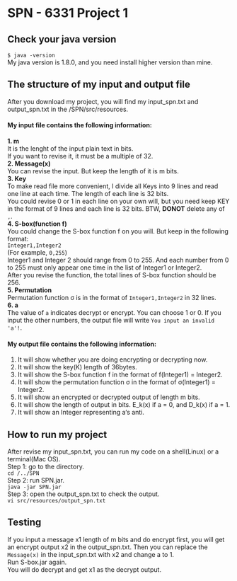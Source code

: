 # SPN - 6331 Project 1
## Check your java version
`$ java -version`    
My java version is 1.8.0, and you need install higher version than mine.   
## The structure of my input and output file
After you download my project, you will find my input_spn.txt and output_spn.txt in the /SPN/src/resources.  
#### My input file contains the following information:  
**1. m**  
It is the lenght of the input plain text in bits.  
If you want to revise it, it must be a multiple of 32.  
**2. Message(x)**  
You can revise the input. But keep the length of it is m bits.   
**3. Key**   
To make read file more convenient, I divide all Keys into 9 lines and read one line at each time. The length of each line is 32 bits.   
You could revise 0 or 1 in each line on your own will, but you need keep KEY in the format of 9 lines and each line is 32 bits. BTW, **DONOT** delete any of `,`.  
**4. S-box(function f)**  
You could change the S-box function f on you will. But keep in the following format:  
`Integer1,Integer2`  
(For example, `0,255`)     
Integer1 and Integer 2 should range from 0 to 255. And each number from 0 to 255 must only appear one time in the list of Integer1 or Integer2.  
After you revise the function, the total lines of S-box function should be 256.  
**5. Permutation**  
Permutation function σ is in the format of `Integer1,Integer2` in 32 lines.  
**6. a**   
The value of `a` indicates decrypt or encrypt. You can choose 1 or 0. If you input the other numbers, the output file will write `You input an invalid 'a'!`.  
#### My output file contains the following information:
1. It will show whether you are doing encrypting or decrypting now.    
2. It will show the key(K) length of 36bytes.  
3. It will show the S-box function f in the format of f(Integer1) = Integer2.  
4. It will show the permutation function σ in the format of σ(Integer1) = Integer2.  
5. It will show an encrypted or decrypted output of length m bits.  
6. It will show the length of output in bits. E_k(x) if a = 0, and D_k(x) if a = 1. 
7. It will show an Integer representing a‘s anti.  
## How to run my project
After revise my input_spn.txt, you can run my code on a shell(Linux) or a terminal(Mac OS).   
Step 1: go to the directory.   
`cd /../SPN`   
Step 2: run SPN.jar.   
`java -jar SPN.jar`      
Step 3: open the output_spn.txt to check the output.  
`vi src/resources/output_spn.txt`    
## Testing
If you input a message x1 length of m bits and do encrypt first, you will get an encrypt output x2 in the output_spn.txt. Then you can replace the `Message(x)` in the input_spn.txt with x2 and change a to 1.   
Run S-box.jar again.  
You will do decrypt and get x1 as the decrypt output.
